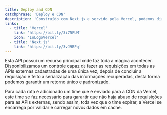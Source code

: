 ```yaml
---
title: Deploy and CDN
catchphrase: 'Deploy e CDN'
description: 'Construído com Next.js e servido pela Vercel, podemos dizer que temos superpoder, realizando entregas contínua e revalidando o cache, evitando que as APIs externas sejam sobrecarregadas.'
links:
  - title: 'Vercel'
    link: 'https://bit.ly/3i75FUM'
    icon: 'IoLogoVercel'
  - title: 'Next.js'
    link: 'https://bit.ly/3vJ9BPq'
---
```


Esta API possui um recurso principal onde faz toda a mágica acontecer. Disponibilizamos um controle capaz de fazer as requisições em todas as APIs externas cadastradas de uma única vez, depois de concluir a requisição é feito a serialização das informações recuperadas, desta forma podemos garantir um retorno único e padronizado.

Para cada rota é adicionado um time que é enviado para a CDN da Vercel, este time se faz necessário para garantir que não haja abuso de requisições para as APIs externas, sendo assim, toda vez que o time expirar, a Vercel se encarrega por validar e carregar novos dados em cache.
